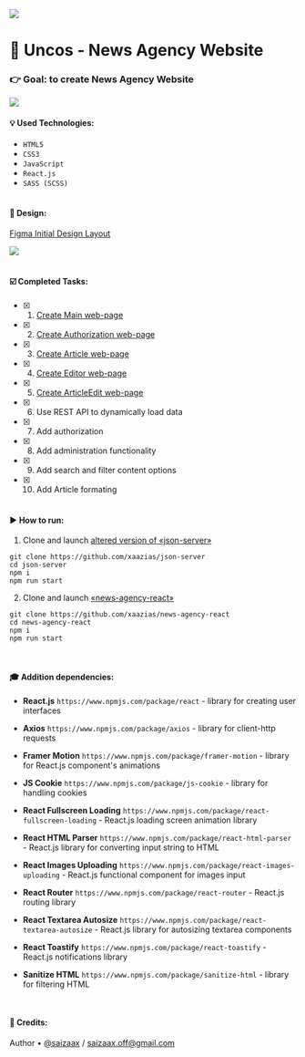 ![](https://i.imgur.com/2nIsY0n.png)
# 📰 Uncos - News Agency Website
### 👉 Goal: to create News Agency Website

![](https://i.imgur.com/itfivSs.png)

#### 💡 Used Technologies:
- `HTML5`
- `CSS3`
- `JavaScript`
- `React.js`
- `SASS (SCSS)`
<br><br>

#### 🎨 Design:
[Figma Initial Design Layout](https://www.figma.com/file/qcBJqCH7LcIDNSA4ZaxRBz/react-news-agency)

![](https://i.imgur.com/Dyr8cO0.png)
<br><br>

#### ☑️ Completed Tasks:
- [x] 1. [Create Main web-page](https://github.com/xaazias/news-agency-layout/commit/5739f5bb611c31af104f21dc6f3a8a8dc928a848)
- [x] 2. [Create Authorization web-page](https://github.com/xaazias/news-agency-layout/commit/c78cc7799d5687e713d6925bd8ce3fd531b7bef3)
- [x] 3. [Create Article web-page](https://github.com/xaazias/news-agency-layout/commit/0e26fdd89af8bbb7dba80e16fd48801cead6404b)
- [x] 4. [Create Editor web-page](https://github.com/xaazias/news-agency-layout/commit/eb6ada44b2a31e6ecc4656467c024f74ea629608)
- [x] 5. [Create ArticleEdit web-page](https://github.com/xaazias/news-agency-layout/commit/2f73a60360718876bbbeb622ab06f42e491ad760)
- [x] 6. Use REST API to dynamically load data
- [x] 7. Add authorization
- [x] 8. Add administration functionality
- [x] 9. Add search and filter content options
- [x] 10. Add Article formating
<br><br>

#### ▶️ How to run:
1. Clone and launch [altered version of «json-server»](https://github.com/xaazias/json-server)
```
git clone https://github.com/xaazias/json-server
cd json-server
npm i
npm run start
```
2. Clone and launch [«news-agency-react»](https://github.com/xaazias/news-agency-react)
```
git clone https://github.com/xaazias/news-agency-react
cd news-agency-react
npm i
npm run start
```
<br>

#### 🎓 Addition dependencies:
- **React.js** `https://www.npmjs.com/package/react` - library for creating user interfaces

- **Axios** `https://www.npmjs.com/package/axios` - library for client-http requests

- **Framer Motion** `https://www.npmjs.com/package/framer-motion` - library for React.js component's animations

- **JS Cookie** `https://www.npmjs.com/package/js-cookie` - library for handling cookies

- **React Fullscreen Loading** `https://www.npmjs.com/package/react-fullscreen-loading` - React.js loading screen animation library

- **React HTML Parser** `https://www.npmjs.com/package/react-html-parser` - React.js library for converting input string to HTML

- **React Images Uploading** `https://www.npmjs.com/package/react-images-uploading` - React.js functional component for images input

- **React Router** `https://www.npmjs.com/package/react-router` - React.js routing library

- **React Textarea Autosize** `https://www.npmjs.com/package/react-textarea-autosize` - React.js library for autosizing textarea components

- **React Toastify** `https://www.npmjs.com/package/react-toastify` - React.js notifications library

- **Sanitize HTML** `https://www.npmjs.com/package/sanitize-html` - library for filtering HTML
<br>

#### 🚩 Credits:
Author • [@saizaax](https://vk.com/saizaax/) / saizaax.off@gmail.com